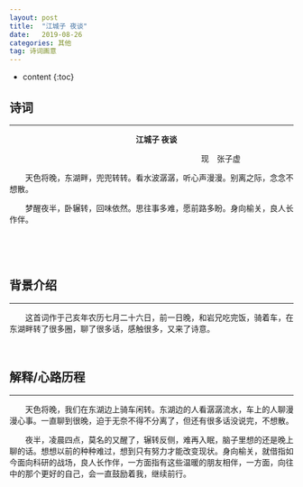 ```yaml
---
layout: post
title:  "江城子 夜谈"
date:   2019-08-26
categories: 其他
tag: 诗词画意
---
```


* content
{:toc}


## 诗词

----

&emsp;&emsp;&emsp;&emsp;&emsp;&emsp;&emsp;&emsp;&emsp;&emsp;&emsp;&emsp;&emsp;&emsp;&emsp;&emsp;**江城子 夜谈**

&emsp;&emsp;&emsp;&emsp;&emsp;&emsp;&emsp;&emsp;&emsp;&emsp;&emsp;&emsp;&emsp;&emsp;&emsp;&emsp;&emsp;&emsp;&emsp;&emsp;&emsp;&emsp;&emsp;&emsp;
现&emsp;张子虚

&emsp;&emsp;天色将晚，东湖畔，兜兜转转。看水波潺潺，听心声漫漫。别离之际，念念不想散。


&emsp;&emsp;梦醒夜半，卧辗转，回味依然。思往事多难，愿前路多盼。身向榆关，良人长作伴。

&emsp;

&emsp;

## 背景介绍
---

&emsp;&emsp;这首词作于己亥年农历七月二十六日，前一日晚，和岩兄吃完饭，骑着车，在东湖畔转了很多圈，聊了很多话，感触很多，又来了诗意。

&emsp;

## 解释/心路历程
---

&emsp;&emsp;天色将晚，我们在东湖边上骑车闲转。东湖边的人看潺潺流水，车上的人聊漫漫心事。一直聊到很晚，迫于无奈不得不分离了，但还有很多话没说完，不想散。


&emsp;&emsp;夜半，凌晨四点，莫名的又醒了，辗转反侧，难再入眠，脑子里想的还是晚上聊的话。想想以前的种种难过，想到只有努力才能改变现状。身向榆关，就借指如今面向科研的战场，良人长作伴，一方面指有这些温暖的朋友相伴，一方面，向往中的那个更好的自己，会一直鼓励着我，继续前行。
